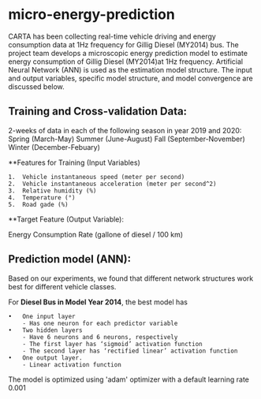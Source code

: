 # micro-energy-prediction
CARTA has been collecting real-time vehicle driving and energy consumption data at 1Hz frequency for Gillig Diesel (MY2014) bus. The project team develops a microscopic energy prediction model to estimate energy consumption of Gillig Diesel (MY2014)at 1Hz frequency. Artificial Neural Network (ANN) is used as the estimation model structure. The input and output variables, specific model structure, and model convergence are discussed below. 

## Training and Cross-validation Data:
2-weeks of data in each of the following season in year 2019 and 2020: 
        Spring  (March-May)
        Summer  (June-August)
        Fall    (September-November)
        Winter  (December-Febuary) 

**Features for Training (Input Variables)

	1.	Vehicle instantaneous speed (meter per second)
	2.	Vehicle instantaneous acceleration (meter per second^2)
	3.	Relative humidity (%)
	4.	Temperature (°)
	5.	Road gade (%)

**Target Feature (Output Variable): 

Energy Consumption Rate (gallone of diesel / 100 km)

## Prediction model (ANN):

Based on our experiments, we found that different network structures work best for different vehicle classes.

For **Diesel Bus in Model Year 2014**, the best model has 

	•	One input layer 	
		- Has one neuron for each predictor variable 
	•	Two hidden layers  	
		- Have 6 neurons and 6 neurons, respectively 	
		- The first layer has ‘sigmoid’ activation function 
		- The second layer has ‘rectified linear’ activation function 
	•	One output layer.  	
		- Linear activation function 

The model is optimized using 'adam' optimizer with a default learning rate 0.001

